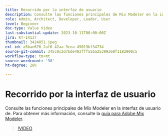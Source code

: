```yaml
---
title: Recorrido por la interfaz de usuario
description: Consulte las funciones principales de Mix Modeler en la interfaz de usuario.
role: Admin, Architect, Developer, Leader, User
level: Beginner
doc-type: Value Video
last-substantial-update: 2023-10-11T00:00:00Z
jira: KT-14137
thumbnail: 3424851.jpeg
exl-id: a5bae676-2af6-42aa-9cea-49019bf34734
source-git-commit: 345c0c2d7bde403fff55ba25399360f1182900c5
workflow-type: tm+mt
source-wordcount: '38'
ht-degree: 28%

---
```


# Recorrido por la interfaz de usuario

Consulte las funciones principales de Mix Modeler en la interfaz de usuario de. Para obtener más información, consulte la [guía para Adobe Mix Modeler](https://experienceleague.adobe.com/es/docs/mix-modeler/using/get-started/workflow).

>[!VIDEO](https://video.tv.adobe.com/v/3424851?learn=on&enablevpops)
